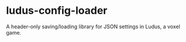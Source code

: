 # ludus-config-loader
A header-only saving/loading library for JSON settings in Ludus, a voxel game.
